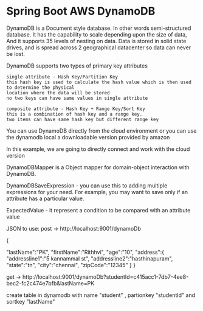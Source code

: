 # Spring Boot AWS DynamoDB

DynamoDB is a Document style database. In other words semi-structured database. It has the capability 
to scale depending upon the size of data, And it supports 35 levels of nesting on data. Data is stored 
in solid state drives, and is spread across 2 geographical datacenter so data can never be lost.

DynamoDB supports two types of primary key attributes

    single attribute - Hash Key/Partition Key
    this hash key is used to calculate the hash value which is then used to determine the physical 
    location where the data will be stored
    no two keys can have same values in single attribute 
    
    composite attribute - Hash Key + Range Key/Sort Key
    this is a combination of hash key and a range key.
    two items can have same hash key but different range key

You can use DynamoDB directly from the cloud environment or you can use the dynamodb local a downloadable version provided by amazon

In this example, we are going to directly connect and work with the cloud version

DynamoDBMapper is a Object mapper for domain-object interaction with DynamoDB.

DynamoDBSaveExpression - you can use this to adding multiple expressions for your need. 
For example, you may want to save only if an attribute has a particular value.

ExpectedValue - it represent a condition to be compared with an attribute value


JSON to use:
post -> http://localhost:9001/dynamoDb

{
 
 "lastName":"PK",
 "firstName":"Rithhvi",
 "age":"10",
 "address":{
	"addressline1":"5 kannammal st",
	"addressline2":"hasthinapuram",
	"state":"tn",
	"city":"chennai",
	"zipCode":"12345"
	}
}

get -> http://localhost:9001/dynamoDb?studentId=c415acc1-7db7-4ee8-bec2-fc2c474e7bfb&lastName=PK

create table in dynamodb with name "student" , partionkey "studentId" and sortkey "lastName"
